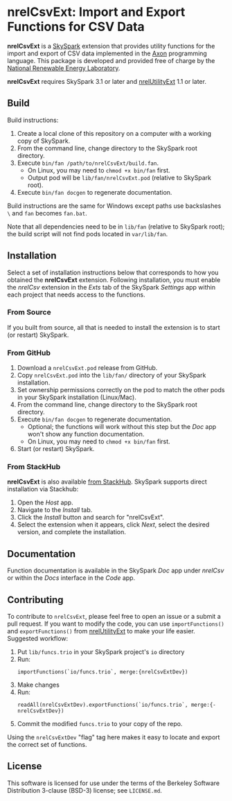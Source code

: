 nrelCsvExt: Import and Export Functions for CSV Data
====================================================

**nrelCsvExt** is a [SkySpark] extension that provides utility functions for the
import and export of CSV data implemented in the [Axon] programming language. This
package is developed and provided free of charge by the
[National Renewable Energy Laboratory].

**nrelCsvExt** requires SkySpark 3.1 or later and [nrelUtilityExt] 1.1 or later.

[SkySpark]: http://skyfoundry.com/skyspark/ "SkySpark"
[Axon]: https://skyfoundry.com/doc/docHaxall/AxonLang "Axon Language"
[National Renewable Energy Laboratory]: https://www.nrel.gov "NREL"
[nrelUtilityExt]: https://github.com/NREL/nrelUtilityExt/ "NREL Utility Extension"

Build
-----

Build instructions:

1. Create a local clone of this repository on a computer with a working copy of SkySpark.
2. From the command line, change directory to the SkySpark root directory.
3. Execute `bin/fan /path/to/nrelCsvExt/build.fan`.
   - On Linux, you may need to `chmod +x bin/fan` first.
   - Output pod will be `lib/fan/nrelCsvExt.pod` (relative to SkySpark root).
4. Execute `bin/fan docgen` to regenerate documentation.

Build instructions are the same for Windows except paths use backslashes `\` and `fan` becomes
`fan.bat`.

Note that all dependencies need to be in `lib/fan` (relative to SkySpark root); the build script
will not find pods located in `var/lib/fan`.
   
Installation
------------

Select a set of installation instructions below that corresponds to how you
obtained the **nrelCsvExt** extension. Following installation, you must enable
the *nrelCsv* extension in the *Exts* tab of the SkySpark *Settings* app within
each project that needs access to the functions.

### From Source ###

If you built from source, all that is needed to install the extension is to
start (or restart) SkySpark.

### From GitHub ###

1. Download a `nrelCsvExt.pod` release from GitHub.
2. Copy `nrelCsvExt.pod` into the `lib/fan/` directory of your SkySpark
   installation.
3. Set ownership permissions correctly on the pod to match the other pods in
   your SkySpark installation (Linux/Mac).
4. From the command line, change directory to the SkySpark root directory.
5. Execute `bin/fan docgen` to regenerate documentation.
   - Optional; the functions will work without this step but the *Doc* app
     won't show any function documentation.
   - On Linux, you may need to `chmod +x bin/fan` first.
6. Start (or restart) SkySpark.

### From StackHub ###

**nrelCsvExt** is also available [from StackHub]. SkySpark supports direct
installation via Stackhub:

1. Open the *Host* app.
2. Navigate to the *Install* tab.
3. Click the *Install* button and search for "nrelCsvExt".
4. Select the extension when it appears, click *Next*, select the desired
   version, and complete the installation.

[from StackHub]: https://stackhub.org/package/nrelCsvExt "StackHub"

Documentation
-------------

Function documentation is available in the SkySpark *Doc* app under *nrelCsv* or
within the *Docs* interface in the *Code* app.

Contributing
------------

To contribute to `nrelCsvExt`, please feel free to open an issue or a submit a
pull request. If you want to modify the code, you can use `importFunctions()`
and `exportFunctions()` from [nrelUtilityExt] to make your life easier.
Suggested workflow:

1. Put `lib/funcs.trio` in your SkySpark project's `io` directory
2. Run:
   ```
   importFunctions(`io/funcs.trio`, merge:{nrelCsvExtDev})
   ```
3. Make changes
4. Run:
   ``` 
   readAll(nrelCsvExtDev).exportFunctions(`io/funcs.trio`, merge:{-nrelCsvExtDev})
   ```
5. Commit the modified `funcs.trio` to your copy of the repo.

Using the `nrelCsvExtDev` "flag" tag here makes it easy to locate and export the correct set of functions.

License
-------

This software is licensed for use under the terms of the Berkeley Software
Distribution 3-clause (BSD-3) license; see `LICENSE.md`.


